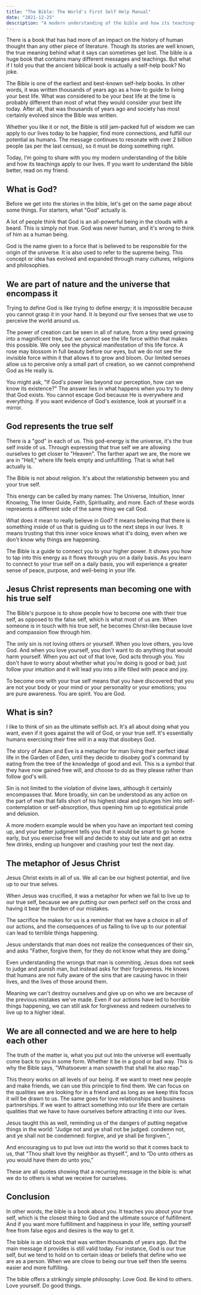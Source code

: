 ```yaml
---
title: "The Bible: The World's First Self Help Manual"
date: "2021-12-25"
description: "A modern understanding of the bible and how its teachings apply to our lives"
---
```


There is a book that has had more of an impact on the history of human thought than any other piece of literature. Though its stories are well known, the true meaning behind what it says can sometimes get lost. The bible is a huge book that contains many different messages and teachings. 
But what if I told you that the ancient biblical book is actually a self-help book? No joke. 

The Bible is one of the earliest and best-known self-help books. In other words, it was written thousands of years ago as a how-to guide to living your best life. What was considered to be your best life at the time is probably different than most of what they would consider your best life today. After all, that was thousands of years ago and society has most certainly evolved since the Bible was written.

Whether you like it or not, the Bible is still jam-packed full of wisdom we can apply to our lives today to be happier, find more connections, and fulfill our potential as humans. The message continues to resonate with over 2 billion people (as per the last census), so it must be doing something right.

Today, I’m going to share with you my modern understanding of the bible and how its teachings apply to our lives. If you want to understand the bible better, read on my friend.

## What is God?

Before we get into the stories in the bible, let's get on the same page about some things. For starters, what "God" actually is.

A lot of people think that God is an all-powerful being in the clouds with a beard. This is simply not true. God was never human, and it's wrong to think of him as a human being.

God is the name given to a force that is believed to be responsible for the origin of the universe. It is also used to refer to the supreme being. This concept or idea has evolved and expanded through many cultures, religions and philosophies. 

## We are part of nature and the universe that encompass it

Trying to define God is like trying to define energy; it is impossible because you cannot grasp it in your hand. It is beyond our five senses that we use to perceive the world around us. 

The power of creation can be seen in all of nature, from a tiny seed growing into a magnificent tree, but we cannot see the life force within that makes this possible. We only see the physical manifestation of this life force. A rose may blossom in full beauty before our eyes, but we do not see the invisible force within it that allows it to grow and bloom. Our limited senses allow us to perceive only a small part of creation, so we cannot comprehend God as He really is.

You might ask, "If God's power lies beyond our perception, how can we know its existence?" The answer lies in what happens when you try to deny that God exists. You cannot escape God because He is everywhere and everything. If you want evidence of God's existence, look at yourself in a mirror.

## God represents the true self

There is a "god" in each of us. This god-energy is the universe, it's the true self inside of us. Through expressing that true self we are allowing ourselves to get closer to "Heaven". The farther apart we are, the more we are in "Hell," where life feels empty and unfulfilling. That is what hell actually is.

The Bible is not about religion. It's about the relationship between you and your true self.

This energy can be called by many names: The Universe, Intuition, Inner Knowing, The Inner Guide, Faith, Spirituality, and more. Each of these words represents a different side of the same thing we call God. 

What does it mean to really believe in God? It means believing that there is something inside of us that is guiding us to the next steps in our lives. It means trusting that this inner voice knows what it's doing, even when we don't know why things are happening.

The Bible is a guide to connect you to your higher power. It shows you how to tap into this energy as it flows through you on a daily basis. As you learn to connect to your true self on a daily basis, you will experience a greater sense of peace, purpose, and well-being in your life.

## Jesus Christ represents man becoming one with his true self

The Bible's purpose is to show people how to become one with their true self, as opposed to the false self, which is what most of us are. When someone is in touch with his true self, he becomes Christ-like because love and compassion flow through him.

The only sin is not loving others or yourself. When you love others, you love God. And when you love yourself, you don't want to do anything that would harm yourself. When you act out of that love, God acts through you. You don't have to worry about whether what you're doing is good or bad; just follow your intuition and it will lead you into a life filled with peace and joy.

To become one with your true self means that you have discovered that you are not your body or your mind or your personality or your emotions; you are pure awareness. You are spirit. You are God.

## What is sin?

I like to think of sin as the ultimate selfish act. It's all about doing what you want, even if it goes against the will of God, or your true self. It's essentially humans exercising their free will in a way that disobeys God.

The story of Adam and Eve is a metaphor for man living their perfect ideal life in the Garden of Eden, until they decide to disobey god's command by eating from the tree of the knowledge of good and evil. This is a symbol that they have now gained free will, and choose to do as they please rather than follow god's will.

Sin is not limited to the violation of divine laws, although it certainly encompasses that. More broadly, sin can be understood as any action on the part of man that falls short of his highest ideal and plunges him into self-contemplation or self-absorption, thus opening him up to egotistical pride and delusion.

A more modern example would be when you have an important test coming up, and your better judgment tells you that it would be smart to go home early, but you exercise free will and decide to stay out late and get an extra few drinks, ending up hungover and crashing your test the next day.

## The metaphor of Jesus Christ

Jesus Christ exists in all of us. We all can be our highest potential, and live up to our true selves.

When Jesus was crucified, it was a metaphor for when we fail to live up to our true self, because we are putting our own perfect self on the cross and having it bear the burden of our mistakes.

The sacrifice he makes for us is a reminder that we have a choice in all of our actions, and the consequences of us failing to live up to our potential can lead to terrible things happening. 

Jesus understands that man does not realize the consequences of their sin, and asks "Father, forgive them, for they do not know what they are doing.” 

Even understanding the wrongs that man is commiting, Jesus does not seek to judge and punish man, but instead asks for their forgiveness. He knows that humans are not fully aware of the sins that are causing havoc in their lives, and the lives of those around them.

Meaning we can't destroy ourselves and give up on who we are because of the previous mistakes we've made. Even if our actions have led to horrible things happening, we can still ask for forgiveness and redeem ourselves to live up to a higher ideal.

## We are all connected and we are here to help each other

The truth of the matter is, what you put out into the universe will eventually come back to you in some form. Whether it be in a good or bad way. This is why the Bible says, "Whatsoever a man soweth that shall he also reap."

This theory works on all levels of our being. If we want to meet new people and make friends, we can use this principle to find them. We can focus on the qualities we are looking for in a friend and as long as we keep this focus it will be drawn to us. The same goes for love relationships and business partnerships. If we want to attract something into our life there are certain qualities that we have to have ourselves before attracting it into our lives.

Jesus taught this as well, reminding us of the dangers of putting negative things in the world: "Judge not and ye shall not be judged: condemn not, and ye shall not be condemned: forgive, and ye shall be forgiven.", 

And encouraging us to put love out into the world so that it comes back to us, that "Thou shalt love thy neighbor as thyself.", and to “Do unto others as you would have them do unto you,”

These are all quotes showing that a recurring message in the bible is: what we do to others is what we receive for ourselves. 

## Conclusion

In other words, the bible is a book about you. It teaches you about your true self, which is the closest thing to God and the ultimate source of fulfillment. And if you want more fulfillment and happiness in your life, setting yourself free from false egos and desires is the way to get it.

The bible is an old book that was written thousands of years ago. But the main message it provides is still valid today. For instance, God is our true self, but we tend to hold on to certain ideas or beliefs that define who we are as a person. When we are close to being our true self then life seems easier and more fulfilling.

The bible offers a strikingly simple philosophy: Love God. Be kind to others. Love yourself. Do good things.
